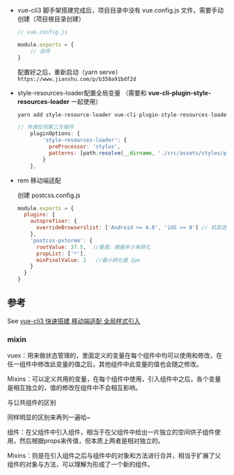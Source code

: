- vue-cli3 脚手架搭建完成后，项目目录中没有 vue.config.js 文件，需要手动创建（项目根目录创建）

  ```javascript
  // vue.config.js
  
  module.exports = {
      // 选项
  }
  ```

  配置好之后，重新启动（yarn serve）`https://www.jianshu.com/p/b358a91bdf2d`

- style-resources-loader配置全局变量 （需要和 **vue-cli-plugin-style-resources-loader** 一起使用）

  ```javascript
  yarn add style-resource-loader vue-cli-plugin-style-resources-loader --save-dev
  
  // 传递任何第三方插件
      pluginOptions: {
          'style-resources-loader': {
            preProcessor: 'stylus',
            patterns: [path.resolve(__dirname, './src/assets/styles/public/*.styl')]
          }
      },
  ```

- rem 移动端适配

  创建 postcss.config.js

  ```javascript
  module.exports = {
    plugins: {
      autoprefixer: {
        overrideBrowserslist: ['Android >= 4.0', 'iOS >= 8'] // 机型适配
      },
      'postcss-pxtorem': {
        rootValue: 37.5,  //基值，根据多少来转化    
        propList: ['*'],
        minPixelValue: 2   //最小转化值 2px
      }
    }
  }
  
  ```
## 参考
See [vue-cli3 快速搭建,移动端适配,全局样式引入](https://www.cnblogs.com/coober/p/10875647.html)
  

  ### mixin
  vuex：用来做状态管理的，里面定义的变量在每个组件中均可以使用和修改，在任一组件中修改此变量的值之后，其他组件中此变量的值也会随之修改。

  Mixins：可以定义共用的变量，在每个组件中使用，引入组件中之后，各个变量是相互独立的，值的修改在组件中不会相互影响。

  与公共组件的区别

同样明显的区别来再列一遍哈~

组件：在父组件中引入组件，相当于在父组件中给出一片独立的空间供子组件使用，然后根据props来传值，但本质上两者是相对独立的。

Mixins：则是在引入组件之后与组件中的对象和方法进行合并，相当于扩展了父组件的对象与方法，可以理解为形成了一个新的组件。

